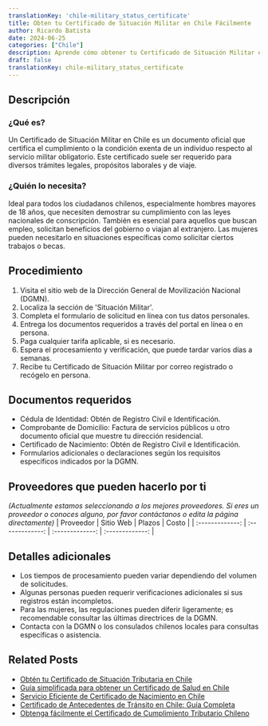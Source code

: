 ```yaml
---
translationKey: 'chile-military_status_certificate'
title: Obten tu Certificado de Situación Militar en Chile Fácilmente
author: Ricardo Batista
date: 2024-06-25
categories: ["Chile"]
description: Aprende cómo obtener tu Certificado de Situación Militar en Chile con nuestra guía paso a paso. Esencial para fines legales y de viaje.
draft: false
translationKey: chile-military_status_certificate
---
```


## Descripción
### ¿Qué es?
Un Certificado de Situación Militar en Chile es un documento oficial que certifica el cumplimiento o la condición exenta de un individuo respecto al servicio militar obligatorio. Este certificado suele ser requerido para diversos trámites legales, propósitos laborales y de viaje.

### ¿Quién lo necesita?
Ideal para todos los ciudadanos chilenos, especialmente hombres mayores de 18 años, que necesiten demostrar su cumplimiento con las leyes nacionales de conscripción. También es esencial para aquellos que buscan empleo, solicitan beneficios del gobierno o viajan al extranjero. Las mujeres pueden necesitarlo en situaciones específicas como solicitar ciertos trabajos o becas.

## Procedimiento

1. Visita el sitio web de la Dirección General de Movilización Nacional (DGMN).
2. Localiza la sección de 'Situación Militar'.
3. Completa el formulario de solicitud en línea con tus datos personales.
4. Entrega los documentos requeridos a través del portal en línea o en persona.
5. Paga cualquier tarifa aplicable, si es necesario.
6. Espera el procesamiento y verificación, que puede tardar varios días a semanas.
7. Recibe tu Certificado de Situación Militar por correo registrado o recógelo en persona.

## Documentos requeridos

- Cédula de Identidad: Obtén de Registro Civil e Identificación.
- Comprobante de Domicilio: Factura de servicios públicos u otro documento oficial que muestre tu dirección residencial.
- Certificado de Nacimiento: Obtén de Registro Civil e Identificación.
- Formularios adicionales o declaraciones según los requisitos específicos indicados por la DGMN.

## Proveedores que pueden hacerlo por ti
_(Actualmente estamos seleccionando a los mejores proveedores. Si eres un proveedor o conoces alguno, por favor contáctanos o edita la página directamente)_
| Proveedor   |     Sitio Web    |     Plazos    |       Costo      |
| :-------------: | :-------------: |  :-------------: | :-------------: |

## Detalles adicionales

- Los tiempos de procesamiento pueden variar dependiendo del volumen de solicitudes.
- Algunas personas pueden requerir verificaciones adicionales si sus registros están incompletos.
- Para las mujeres, las regulaciones pueden diferir ligeramente; es recomendable consultar las últimas directrices de la DGMN.
- Contacta con la DGMN o los consulados chilenos locales para consultas específicas o asistencia.


## Related Posts

- [Obtén tu Certificado de Situación Tributaria en Chile](https://tramitit.com/es/guides/chile/certificado_de_situación_tributaria/)
- [Guía simplificada para obtener un Certificado de Salud en Chile](https://tramitit.com/es/guides/chile/certificado_de_salud/)
- [Servicio Eficiente de Certificado de Nacimiento en Chile](https://tramitit.com/es/guides/chile/certificado_de_nacimiento/)
- [Certificado de Antecedentes de Tránsito en Chile: Guía Completa](https://tramitit.com/es/guides/chile/certificado_de_antecedentes_de_tránsito/)
- [Obtenga fácilmente el Certificado de Cumplimiento Tributario Chileno](https://tramitit.com/es/guides/chile/certificado_de_cumplimiento_tributario/)